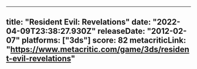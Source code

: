 
---
title: "Resident Evil: Revelations"
date: "2022-04-09T23:38:27.930Z"
releaseDate: "2012-02-07"
platforms: ["3ds"]
score: 82
metacriticLink: "https://www.metacritic.com/game/3ds/resident-evil-revelations"
---

